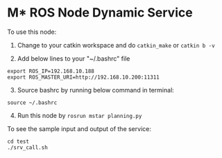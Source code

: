 # M* ROS Node Dynamic Service 
To use this node:
1. Change to your catkin workspace and do `catkin_make` or `catkin b -v`

2. Add below lines to your "~/.bashrc" file
```
export ROS_IP=192.168.10.188
export ROS_MASTER_URI=http://192.168.10.200:11311
```

3. Source bashrc by running below command in terminal:
```
source ~/.bashrc
```

4. Run this node by `rosrun mstar planning.py`


To see the sample input and output of the service:
```
cd test
./srv_call.sh
```
